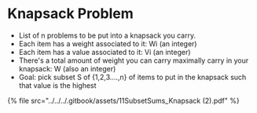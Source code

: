 # Knapsack Problem

* List of n problems to be put into a knapsack you carry.
* Each item has a weight associated to it: Wi (an integer)
* Each item has a value associated to it: Vi (an integer)
* There's a total amount of weight you can carry maximally carry in your knapsack: W (also an integer)
* Goal: pick subset S of {1,2,3....,n} of items to put in the knapsack such that value is the highest

{% file src="../../../.gitbook/assets/11SubsetSums_Knapsack (2).pdf" %}
